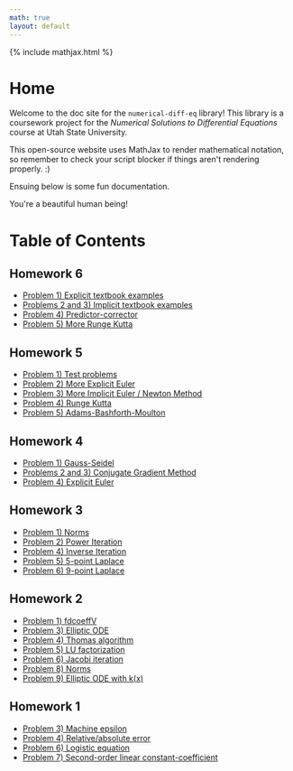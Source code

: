 ```yaml
---
math: true
layout: default
---
```


{% include mathjax.html %}

# Home
Welcome to the doc site for the ``numerical-diff-eq`` library! This library is a coursework project for the _Numerical Solutions to Differential Equations_ course at Utah State University. 

This open-source website uses MathJax to render mathematical notation, so remember to check your script blocker if things aren't rendering properly. :)

Ensuing below is some fun documentation.

You're a beautiful human being!

# Table of Contents

## Homework 6
* [Problem 1) Explicit textbook examples](docs/hw6/examples.md)
* [Problems 2 and 3) Implicit textbook examples](docs/hw6/examples.md)
* [Problem 4) Predictor-corrector](docs/hw6/predictorCorrector.md)
* [Problem 5) More Runge Kutta](docs/hw6/rungeKutta.md)

## Homework 5
* [Problem 1) Test problems](docs/hw5/testProblems.md)
* [Problem 2) More Explicit Euler](docs/hw5/moreExplicitEuler.md)
* [Problem 3) More Implicit Euler / Newton Method](docs/hw5/moreImplicitEuler.md)
* [Problem 4) Runge Kutta](docs/hw5/rungeKutta.md)
* [Problem 5) Adams-Bashforth-Moulton](docs/hw5/adamsBashforth.md)


## Homework 4
* [Problem 1) Gauss-Seidel](docs/hw4/gaussSeidel.md)
* [Problems 2 and 3) Conjugate Gradient Method](docs/hw4/conjugateGradient.md)
* [Problem 4) Explicit Euler](docs/hw4/explicitEuler.md)


## Homework 3
* [Problem 1) Norms](docs/hw3/norms.md)
* [Problem 2) Power Iteration](docs/hw3/power.md)
* [Problem 4) Inverse Iteration](docs/hw3/inverseIterate.md)
* [Problem 5) 5-point Laplace](docs/hw3/laplace5.md)
* [Problem 6) 9-point Laplace](docs/hw3/laplace9.md)

## Homework 2
* [Problem 1) fdcoeffV](docs/hw2/fdcoeffv.md)
* [Problem 3) Elliptic ODE](docs/hw2/elliptic.md)
* [Problem 4) Thomas algorithm](docs/hw2/thomas.md)
* [Problem 5) LU factorization](docs/hw2/gausselim.md)
* [Problem 6) Jacobi iteration](docs/hw2/jacobi.md)
* [Problem 8) Norms](docs/hw2/norms.md)
* [Problem 9) Elliptic ODE with k(x)](docs/hw2/problem9.md)

## Homework 1
* [Problem 3) Machine epsilon](docs/hw1/maceps.md)
* [Problem 4) Relative/absolute error](docs/hw1/error.md)
* [Problem 6) Logistic equation](docs/hw1/logistic.md)
* [Problem 7) Second-order linear constant-coefficient](docs/hw1/solcc.md)



